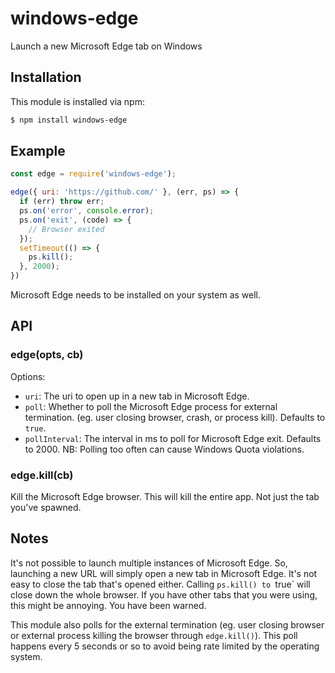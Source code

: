 # windows-edge

Launch a new Microsoft Edge tab on Windows

## Installation

This module is installed via npm:

``` bash
$ npm install windows-edge
```

## Example

```js
const edge = require('windows-edge');

edge({ uri: 'https://github.com/' }, (err, ps) => {
  if (err) throw err;
  ps.on('error', console.error);
  ps.on('exit', (code) => {
    // Browser exited
  });
  setTimeout(() => {
    ps.kill();
  }, 2000);
})
```

Microsoft Edge needs to be installed on your system as well.

## API

### edge(opts, cb)

Options:

- `uri`: The uri to open up in a new tab in Microsoft Edge.
- `poll`: Whether to poll the Microsoft Edge process for external termination.
  (eg. user closing browser, crash, or process kill). Defaults to `true`.
- `pollInterval`: The interval in ms to poll for Microsoft Edge exit. Defaults
  to 2000. NB: Polling too often can cause Windows Quota violations.

### edge.kill(cb)

Kill the Microsoft Edge browser. This will kill the entire app. Not just the
tab you've spawned.

## Notes
It's not possible to launch multiple instances of Microsoft Edge.
So, launching a new URL will simply open a new tab in Microsoft Edge. It's
not easy to close the tab that's opened either. Calling `ps.kill()
to `true` will close down the whole browser. If you have other tabs that you
were using, this might be annoying. You have been warned.

This module also polls for the external termination (eg. user closing browser
or external process killing the browser through `edge.kill()`). This poll
happens every 5 seconds or so to avoid being rate limited by the operating
system.
